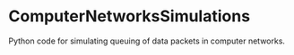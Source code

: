 # ComputerNetworksSimulations
Python code for simulating queuing of data packets in computer networks. 
